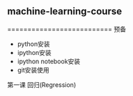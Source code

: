 ## machine-learning-course
==========================
预备
* python安装
* ipython安装
* ipython notebook安装
* git安装使用

第一课 回归(Regression)
